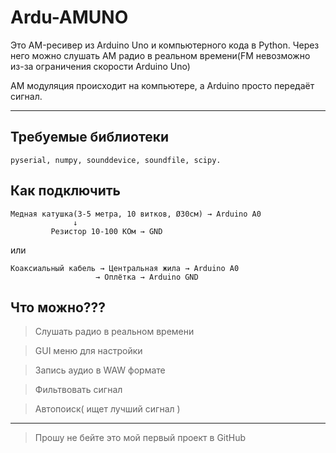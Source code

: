 # Ardu-AMUNO
Это AM-ресивер из Arduino Uno и компьютерного кода в Python. Через него можно слушать АМ радио в реальном времени(FM невозможно из-за ограничения скорости Arduino Uno) 

АМ модуляция происходит на компьютере, а Arduino просто передаёт сигнал.

 ---

## Требуемые библиотеки

`pyserial, numpy, sounddevice, soundfile, scipy.`

## Как подключить
```
Медная катушка(3-5 метра, 10 витков, Ø30см) → Arduino A0
              ↓
         Резистор 10-100 KОм → GND
```

или

```
Коаксиальный кабель → Центральная жила → Arduino A0
                   → Оплётка → Arduino GND
```

 ## Что можно???
 > Слушать радио в реальном времени

 > GUI меню для настройки

 > Запись аудио в WAW формате

 > Фильтвовать сигнал

 > Автопоиск( ищет лучший сигнал )

---

> Прошу не бейте это мой первый проект в GitHub
